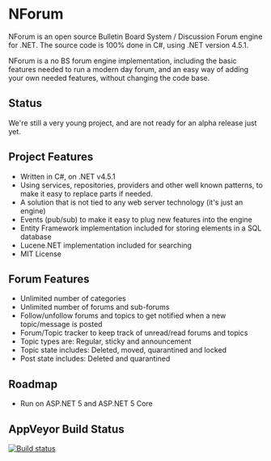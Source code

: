 NForum
======

NForum is an open source Bulletin Board System / Discussion Forum engine for .NET. The source code is 100% done in C#, using .NET version 4.5.1.

NForum is a no BS forum engine implementation, including the basic features needed to run a modern day forum, and an easy way of adding your own needed features, without changing the code base.

## Status

We're still a very young project, and are not ready for an alpha release just yet.

## Project Features

* Written in C#, on .NET v4.5.1
* Using services, repositories, providers and other well known patterns, to make it easy to replace parts if needed.
* A solution that is not tied to any web server technology (it's just an engine)
* Events (pub/sub) to make it easy to plug new features into the engine
* Entity Framework implementation included for storing elements in a SQL database
* Lucene.NET implementation included for searching
* MIT License

## Forum Features

* Unlimited number of categories
* Unlimited number of forums and sub-forums
* Follow/unfollow forums and topics to get notified when a new topic/message is posted
* Forum/Topic tracker to keep track of unread/read forums and topics
* Topic types are: Regular, sticky and announcement
* Topic state includes: Deleted, moved, quarantined and locked
* Post state includes: Deleted and quarantined

## Roadmap

* Run on ASP.NET 5 and ASP.NET 5 Core

## AppVeyor Build Status

[![Build status](https://ci.appveyor.com/api/projects/status/r8t8tqqidk7bnf3q/branch/master?svg=true)](https://ci.appveyor.com/project/steentottrup97321/nforum/branch/master)
